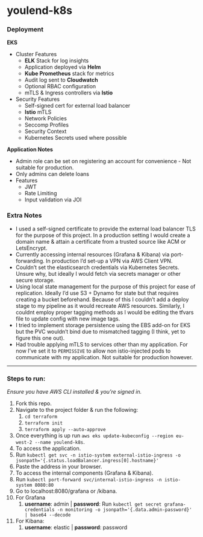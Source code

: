 # youlend-k8s

### Deployment 

**EKS**
* Cluster Features
  * **ELK** Stack for log insights
  * Application deployed via **Helm**
  * **Kube Prometheus** stack for metrics
  * Audit log sent to **Cloudwatch**
  * Optional RBAC configuration
  * mTLS & Ingress controllers via **Istio**
* Security Features
  * Self-signed cert for external load balancer
  * **Istio** mTLS
  * Network Policies
  * Seccomp Profiles
  * Security Context
  * Kubernetes Secrets used where possible

**Application Notes**

* Admin role can be set on registering an account for convenience - Not suitable for production.
* Only admins can delete loans
* Features
  * JWT 
  * Rate Limiting
  * Input validation via JOI

### Extra Notes

* I used a self-signed certificate to provide the external load balancer TLS for the purpose of this project. In a production setting I would create a domain name & attain a certificate from a trusted source like ACM or LetsEncrypt. 
* Currently accessing internal resources (Grafana & Kibana) via port-forwarding. In production I’d set-up a VPN via AWS Client VPN.
* Couldn’t set the elasticsearch credentials via Kubernetes Secrets. Unsure why, but ideally I would fetch via secrets manager or other secure storage. 
* Using local state management for the purpose of this project for ease of replication. Ideally I’d use S3 + Dynamo for state but that requires creating a bucket beforehand. Because of this I couldn’t add a deploy stage to my pipeline as it would recreate AWS resources. Similarly, I couldnt employ proper tagging methods as I would be editing the tfvars file to update config with new image tags.
* I tried to implement storage persistence using the EBS add-on for EKS but the PVC wouldn’t bind due to mismatched tagging (I think, yet to figure this one out).
* Had trouble applying mTLS to services other than my application. For now I’ve set it to `PERMISSIVE` to allow non istio-injected pods to communicate with my application. Not suitable for production however.

--- 

### Steps to run:

*Ensure you have AWS CLI installed & you’re signed in.*
1. Fork this repo.
2. Navigate to the project folder & run the following:
    1. `cd terraform`
    2. `terraform init`
    3. `terraform apply --auto-approve`
3. Once everything is up run `aws eks update-kubeconfig --region eu-west-2 --name youlend-k8s`.
4. To access the application.
  1. Run `kubectl get svc -n istio-system external-istio-ingress -o jsonpath='{.status.loadBalancer.ingress[0].hostname}'`
  2. Paste the address in your browser.
5. To access the internal components (Grafana & Kibana).
  1. Run `kubectl port-forward svc/internal-istio-ingress -n istio-system 8080:80`
  2. Go to localhost:8080/grafana or /kibana.
  3. For Grafana 
        1. **username**: admin | **password**: Run  `kubectl get secret grafana-credentials -n monitoring -o jsonpath='{.data.admin-password}' | base64 --decode`
  4. For Kibana: 
        1. **username**: elastic | **password**: password